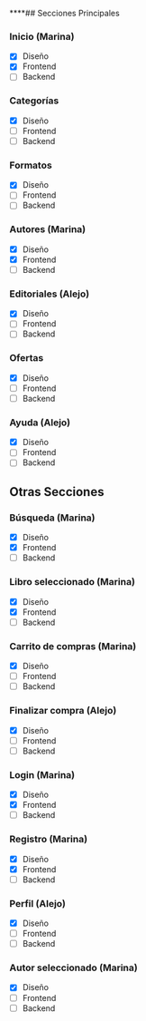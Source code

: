 ****## Secciones Principales

### Inicio (Marina)

- [x] Diseño
- [x] Frontend
- [ ] Backend

### Categorías

- [x] Diseño
- [ ] Frontend
- [ ] Backend

### Formatos

- [x] Diseño
- [ ] Frontend
- [ ] Backend

### Autores (Marina)

- [x] Diseño
- [x] Frontend
- [ ] Backend

### Editoriales (Alejo)

- [x] Diseño
- [ ] Frontend
- [ ] Backend

### Ofertas

- [x] Diseño
- [ ] Frontend
- [ ] Backend

### Ayuda (Alejo)

- [x] Diseño
- [ ] Frontend
- [ ] Backend

## Otras Secciones

### Búsqueda (Marina)

- [x] Diseño
- [x] Frontend
- [ ] Backend

### Libro seleccionado (Marina)

- [x] Diseño
- [x] Frontend
- [ ] Backend

### Carrito de compras (Marina)

- [x] Diseño
- [ ] Frontend
- [ ] Backend

### Finalizar compra (Alejo)

- [x] Diseño
- [ ] Frontend
- [ ] Backend

### Login (Marina)

- [x] Diseño
- [x] Frontend
- [ ] Backend

### Registro (Marina)

- [x] Diseño
- [x] Frontend
- [ ] Backend

### Perfil (Alejo)

- [x] Diseño
- [ ] Frontend
- [ ] Backend

### Autor seleccionado (Marina)

- [x] Diseño
- [ ] Frontend
- [ ] Backend
